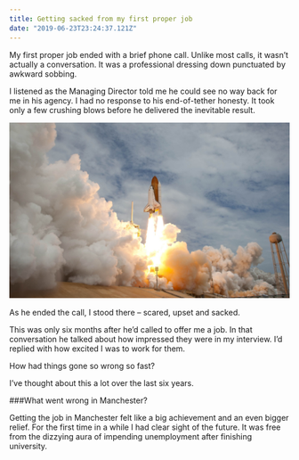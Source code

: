 ```yaml
---
title: Getting sacked from my first proper job
date: "2019-06-23T23:24:37.121Z"
---
```

My first proper job ended with a brief phone call. Unlike most calls, it wasn’t actually a conversation. It was a professional dressing down punctuated by awkward sobbing.

I listened as the Managing Director told me he could see no way back for me in his agency. I had no response to his end-of-tether honesty. It took only a few crushing blows before he delivered the inevitable result.

![Nasa](./nasa_launch.jpg)

As he ended the call, I stood there – scared, upset and sacked.

This was only six months after he’d called to offer me a job. In that conversation he talked about how impressed they were in my interview. I’d replied with how excited I was to work for them.

How had things gone so wrong so fast?

I’ve thought about this a lot over the last six years.

###What went wrong in Manchester?

Getting the job in Manchester felt like a big achievement and an even bigger relief. For the first time in a while I had clear sight of the future. It was free from the dizzying aura of impending unemployment after finishing university.